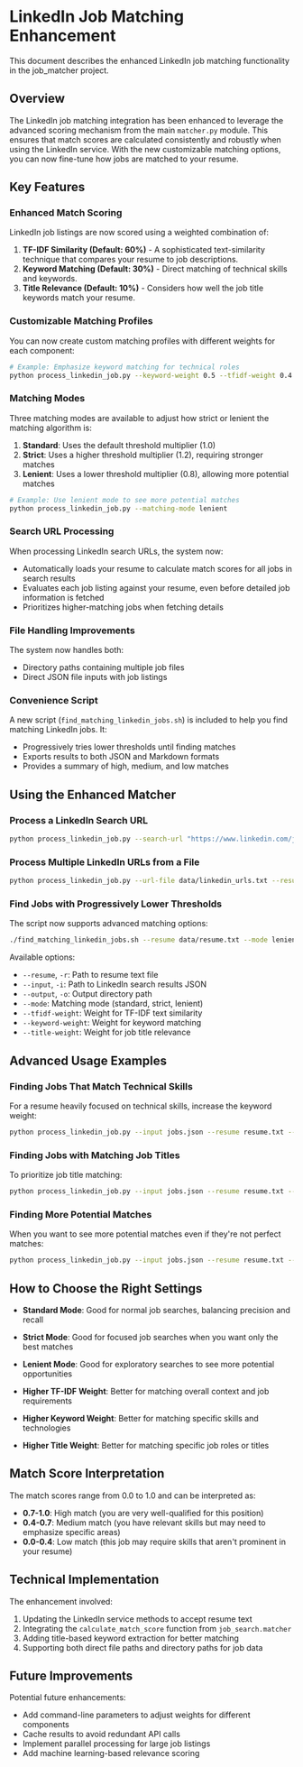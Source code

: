 # LinkedIn Job Matching Enhancement

This document describes the enhanced LinkedIn job matching functionality in the job_matcher project.

## Overview

The LinkedIn job matching integration has been enhanced to leverage the advanced scoring mechanism from the main `matcher.py` module. This ensures that match scores are calculated consistently and robustly when using the LinkedIn service. With the new customizable matching options, you can now fine-tune how jobs are matched to your resume.

## Key Features

### Enhanced Match Scoring

LinkedIn job listings are now scored using a weighted combination of:

1. **TF-IDF Similarity (Default: 60%)** - A sophisticated text-similarity technique that compares your resume to job descriptions.
2. **Keyword Matching (Default: 30%)** - Direct matching of technical skills and keywords.
3. **Title Relevance (Default: 10%)** - Considers how well the job title keywords match your resume.

### Customizable Matching Profiles

You can now create custom matching profiles with different weights for each component:

```bash
# Example: Emphasize keyword matching for technical roles
python process_linkedin_job.py --keyword-weight 0.5 --tfidf-weight 0.4 --title-weight 0.1
```

### Matching Modes

Three matching modes are available to adjust how strict or lenient the matching algorithm is:

1. **Standard**: Uses the default threshold multiplier (1.0)
2. **Strict**: Uses a higher threshold multiplier (1.2), requiring stronger matches
3. **Lenient**: Uses a lower threshold multiplier (0.8), allowing more potential matches

```bash
# Example: Use lenient mode to see more potential matches
python process_linkedin_job.py --matching-mode lenient
```

### Search URL Processing

When processing LinkedIn search URLs, the system now:
- Automatically loads your resume to calculate match scores for all jobs in search results
- Evaluates each job listing against your resume, even before detailed job information is fetched
- Prioritizes higher-matching jobs when fetching details

### File Handling Improvements

The system now handles both:
- Directory paths containing multiple job files
- Direct JSON file inputs with job listings

### Convenience Script

A new script (`find_matching_linkedin_jobs.sh`) is included to help you find matching LinkedIn jobs. It:
- Progressively tries lower thresholds until finding matches
- Exports results to both JSON and Markdown formats
- Provides a summary of high, medium, and low matches

## Using the Enhanced Matcher

### Process a LinkedIn Search URL

```bash
python process_linkedin_job.py --search-url "https://www.linkedin.com/jobs/search/?keywords=software%20engineer" --resume data/resume.txt
```

### Process Multiple LinkedIn URLs from a File

```bash
python process_linkedin_job.py --url-file data/linkedin_urls.txt --resume data/resume.txt --export-md
```

### Find Jobs with Progressively Lower Thresholds

The script now supports advanced matching options:

```bash
./find_matching_linkedin_jobs.sh --resume data/resume.txt --mode lenient
```

Available options:
- `--resume`, `-r`: Path to resume text file
- `--input`, `-i`: Path to LinkedIn search results JSON
- `--output`, `-o`: Output directory path
- `--mode`: Matching mode (standard, strict, lenient)
- `--tfidf-weight`: Weight for TF-IDF text similarity
- `--keyword-weight`: Weight for keyword matching
- `--title-weight`: Weight for job title relevance

## Advanced Usage Examples

### Finding Jobs That Match Technical Skills

For a resume heavily focused on technical skills, increase the keyword weight:

```bash
python process_linkedin_job.py --input jobs.json --resume resume.txt --keyword-weight 0.5 --tfidf-weight 0.4 --title-weight 0.1
```

### Finding Jobs with Matching Job Titles

To prioritize job title matching:

```bash
python process_linkedin_job.py --input jobs.json --resume resume.txt --title-weight 0.3 --tfidf-weight 0.4 --keyword-weight 0.3
```

### Finding More Potential Matches

When you want to see more potential matches even if they're not perfect matches:

```bash
python process_linkedin_job.py --input jobs.json --resume resume.txt --matching-mode lenient
```

## How to Choose the Right Settings

- **Standard Mode**: Good for normal job searches, balancing precision and recall
- **Strict Mode**: Good for focused job searches when you want only the best matches
- **Lenient Mode**: Good for exploratory searches to see more potential opportunities

- **Higher TF-IDF Weight**: Better for matching overall context and job requirements
- **Higher Keyword Weight**: Better for matching specific skills and technologies
- **Higher Title Weight**: Better for matching specific job roles or titles

## Match Score Interpretation

The match scores range from 0.0 to 1.0 and can be interpreted as:
- **0.7-1.0**: High match (you are very well-qualified for this position)
- **0.4-0.7**: Medium match (you have relevant skills but may need to emphasize specific areas)
- **0.0-0.4**: Low match (this job may require skills that aren't prominent in your resume)

## Technical Implementation

The enhancement involved:
1. Updating the LinkedIn service methods to accept resume text
2. Integrating the `calculate_match_score` function from `job_search.matcher`
3. Adding title-based keyword extraction for better matching
4. Supporting both direct file paths and directory paths for job data

## Future Improvements

Potential future enhancements:
- Add command-line parameters to adjust weights for different components
- Cache results to avoid redundant API calls
- Implement parallel processing for large job listings
- Add machine learning-based relevance scoring
